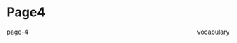 <h1>Page4</h1>

<p>
<a style="float:right;" href="page-4.html" class="btn2">vocabulary</a>
<a style="float:left;" href="vocabulary.html" class="btn2">page-4</a>  
 
</p>
<div style="clear:both;">  </div>

